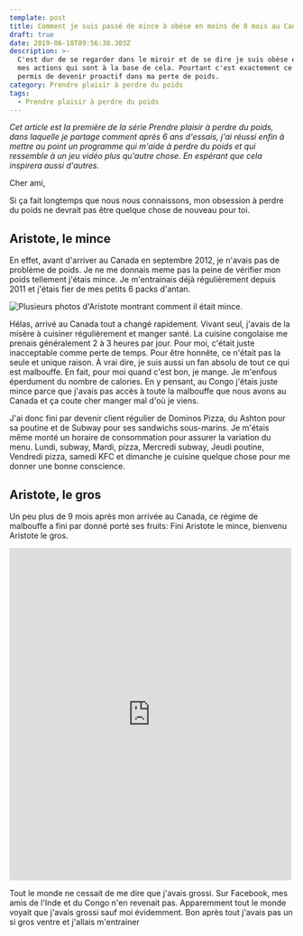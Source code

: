 ```yaml
---
template: post
title: Comment je suis passé de mince à obèse en moins de 8 mois au Canada.
draft: true
date: 2019-06-18T09:56:38.303Z
description: >-
  C'est dur de se regarder dans le miroir et de se dire je suis obèse et ce sont
  mes actions qui sont à la base de cela. Pourtant c'est exactement ce qui m'a
  permis de devenir proactif dans ma perte de poids.
category: Prendre plaisir à perdre du poids
tags:
  - Prendre plaisir à perdre du poids
---
```

_Cet article est la première de la série Prendre plaisir à perdre du poids, dans laquelle je partage comment après 6 ans d'essais, j'ai réussi enfin à mettre au point un programme qui m'aide à perdre du poids et qui ressemble à un jeu vidéo plus qu'autre chose. En espérant que cela inspirera aussi d'autres._

Cher ami,

Si ça fait longtemps que nous nous connaissons, mon obsession à perdre du poids ne devrait pas être quelque chose de nouveau pour toi. 

## Aristote, le mince

En effet, avant d'arriver au Canada en septembre 2012, je n'avais pas de problème de poids. Je ne me donnais meme pas la peine de vérifier mon poids tellement j'étais mince. Je m'entrainais déjà régulièrement depuis 2011 et j'étais fier de mes petits 6 packs d'antan.

![Plusieurs photos d'Aristote montrant comment il était mince.](/media/228699_104858502939111_5149882_n-collage.jpg "Le bon vieux temps.")

Hélas, arrivé au Canada tout a changé rapidement. Vivant seul, j'avais de la misère à cuisiner régulièrement et manger santé. La cuisine congolaise me prenais généralement 2 à 3 heures par jour. Pour moi, c'était juste inacceptable comme perte de temps. Pour être honnête, ce n'était pas la seule et unique raison. À vrai dire, je suis aussi un fan absolu de tout ce qui est malbouffe. En fait, pour moi quand c'est bon, je mange. Je m'enfous éperdument du nombre de calories. En y pensant, au Congo j'étais juste mince parce que j'avais pas accès à toute la malbouffe que nous avons au Canada et ça coute cher manger mal d'où je viens.

J'ai donc fini par devenir client régulier de Dominos Pizza, du Ashton pour sa poutine et de Subway pour ses sandwichs sous-marins. Je m'étais même monté un horaire de consommation pour assurer la variation du menu. Lundi, subway, Mardi, pizza, Mercredi subway, Jeudi poutine, Vendredi pizza, samedi KFC et dimanche je cuisine quelque chose pour me donner une bonne conscience.

## Aristote, le gros

Un peu plus de 9 mois après mon arrivée au Canada, ce régime de malbouffe a fini par donné porté ses fruits: Fini Aristote le mince, bienvenu Aristote le gros. 

<iframe src="https://www.facebook.com/plugins/post.php?href=https%3A%2F%2Fwww.facebook.com%2Fphoto.php%3Ffbid%3D464366416988316%26set%3Dpb.100002448856234.-2207520000.1560926762.%26type%3D3%26theater&width=500&show_text=true&height=589" width="500" height="589" style="border:none;overflow:hidden" scrolling="no" frameborder="0" allowTransparency="true" allow="encrypted-media"></iframe>

Tout le monde ne cessait de me dire que j'avais grossi. Sur Facebook, mes amis de l'Inde et du Congo n'en revenait pas. Apparemment tout le monde voyait que j'avais grossi sauf moi évidemment. Bon après tout j'avais pas un si gros ventre et j'allais m'entrainer
